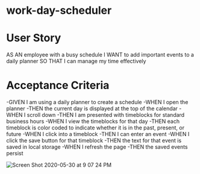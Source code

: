 # work-day-scheduler

# User Story
AS AN employee with a busy schedule
I WANT to add important events to a daily planner
SO THAT I can manage my time effectively

# Acceptance Criteria
-GIVEN I am using a daily planner to create a schedule
-WHEN I open the planner
-THEN the current day is displayed at the top of the calendar
-WHEN I scroll down
-THEN I am presented with timeblocks for standard business hours
-WHEN I view the timeblocks for that day
-THEN each timeblock is color coded to indicate whether it is in the past, present, or future
-WHEN I click into a timeblock
-THEN I can enter an event
-WHEN I click the save button for that timeblock
-THEN the text for that event is saved in local storage
-WHEN I refresh the page
-THEN the saved events persist

![Screen Shot 2020-05-30 at 9 07 24 PM](https://user-images.githubusercontent.com/62626932/83342150-ab9c0600-a2b9-11ea-84fc-d46911862e57.png)
